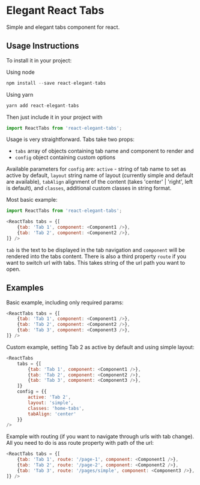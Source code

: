 # Elegant React Tabs
Simple and elegant tabs component for react.

## Usage Instructions

To install it in your project:

Using node

```javascript
npm install --save react-elegant-tabs
```

Using yarn

```javascript
yarn add react-elegant-tabs
```

Then just include it in your project with

```javascript
import ReactTabs from 'react-elegant-tabs';
```

Usage is very straightforward. Tabs take two props:
- `tabs` array of objects containing tab name and component to render and
- `config` object containing custom options

Available parameters for `config` are: `active` - string of tab name to set as active by default, `layout` string name of layout (currently simple and default are available), `tabAlign` alignment of the content (takes 'center' | 'right', left is default), and `classes`, additional custom classes in string format.

Most basic example:
```javascript
import ReactTabs from 'react-elegant-tabs';

<ReactTabs tabs = {[
	{tab: 'Tab 1', component: <Component1 />},
	{tab: 'Tab 2', component: <Component2 />},
]} />
```
`tab` is the text to be displayed in the tab navigation and `component` will be rendered into the tabs content. There is also a third property `route` if you want to switch url with tabs. This takes string of the url path you want to open.

## Examples

Basic example, including only required params:
```javascript
<ReactTabs tabs = {[
	{tab: 'Tab 1', component: <Component1 />},
	{tab: 'Tab 2', component: <Component2 />},
	{tab: 'Tab 3', component: <Component3 />},
]} />
```

Custom example, setting Tab 2 as active by default and using simple layout:
```javascript
<ReactTabs 
	tabs = {[
		{tab: 'Tab 1', component: <Component1 />},
		{tab: 'Tab 2', component: <Component2 />},
		{tab: 'Tab 3', component: <Component3 />},
	]} 
	config = {{
		active: 'Tab 2', 
		layout: 'simple',
		classes: 'home-tabs',
		tabAlign: 'center'
	}} 
/>
```

Example with routing (if you want to navigate through urls with tab change). All you need to do is ass route property with path of the url:
```javascript
<ReactTabs tabs = {[
	{tab: 'Tab 1', route: '/page-1', component: <Component1 />},
	{tab: 'Tab 2', route: '/page-2', component: <Component2 />},
	{tab: 'Tab 3', route: '/pages/simple', component: <Component3 />},
]} />
```